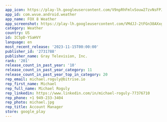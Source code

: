 ```yaml
---
app_icon: https://play-lh.googleusercontent.com/V9npRhFmlvSouw27zvNsFPJNCzvXTij8xD6iTwwKnq3JEvmD7-cruI-2K0qAuOiTuQ
app_id: com.wvue.android.weather
app_name: FOX 8 Weather
app_screenshot: https://play-lh.googleusercontent.com/VMdJJ-2tFGn38AXxgyhHg5fBHvmCy4fGhMRCwfaEBq56myr9GkCjP2RpmHJmcWlt7As-
category: Weather
country: US
id: IC5pD-YSaHVY
language: en
most_recent_release: '2023-11-15T00:00:00'
publisher_id: '2731788'
publisher_name: Gray Television, Inc.
rank: '201'
release_count_in_past_year: '10'
release_count_in_past_year_category: 11
release_count_in_past_year_top_in_category: 20
rep_email: michael.roguly@bitrise.io
rep_first_name: Michael
rep_full_name: Michael Roguly
rep_linkedin: https://www.linkedin.com/in/michael-roguly-77376710
rep_phone: +1 949-233-3404
rep_photo: michael.jpg
rep_title: Account Manager
store: google_play
---
```

